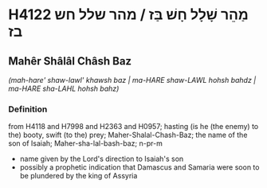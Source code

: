 # H4122 מַהֵר שָׁלָל חָשׁ בַּז / מהר שלל חש בז

## Mahêr Shâlâl Châsh Baz

_(mah-hare' shaw-lawl' khawsh baz | ma-HARE shaw-LAWL hohsh bahdz | ma-HARE sha-LAHL hohsh bahz)_

### Definition

from H4118 and H7998 and H2363 and H0957; hasting (is he (the enemy) to the) booty, swift (to the) prey; Maher-Shalal-Chash-Baz; the name of the son of Isaiah; Maher-sha-lal-bash-baz; n-pr-m

- name given by the Lord's direction to Isaiah's son
- possibly a prophetic indication that Damascus and Samaria were soon to be plundered by the king of Assyria
